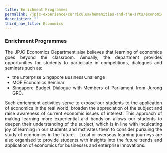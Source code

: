```yaml
---
title: Enrichment Programmes
permalink: /jpjc-experience/curriculum/humanities-and-the-arts/economics/enrichment-programmes/
description: ""
third_nav_title: Economics
---
```

<h3><strong>Enrichment Programmes</strong></h3>
<div align=justify>
<p>The JPJC Economics Department also believes that learning of economics goes beyond the classroom. Annually, the department provides opportunities for students to participate in competitions, dialogues and seminars such as:
</p>
<ul>
	<li>the Enterprise Singapore Business Challenge</li>
	<li>MOE Economics Seminar</li>
	<li>Singapore Budget Dialogue with Members of Parliament from Jurong GRC.</li></ul></p>
	
<p>
Such enrichment activities serve to expose our students to the application of economics in the real world, broaden the appreciation of the subject and raise awareness of current economic issues of interest. This approach of making learning more experiential and hands-on allows our students to deepen their understanding of the subject, which is in line with inculcating joy of learning in our students and motivates them to consider pursuing the study of economics in the future.   Local or overseas learning journeys are also organised to provide students with insights into the future trends and application of economics for businesses and enterprise innovations.</p>